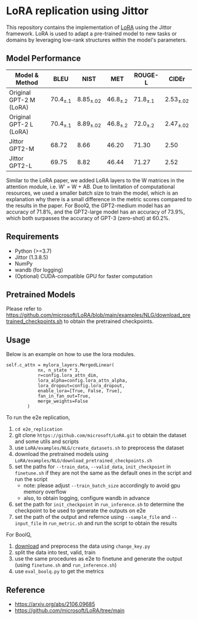 # LoRA replication using Jittor
This repository contains the implementation of [LoRA](https://arxiv.org/abs/2106.09685) using the Jittor framework. LoRA is used to adapt a pre-trained model to new tasks or domains by leveraging low-rank structures within the model's parameters.

## Model Performance
| Model & Method                 | BLEU            | NIST           | MET            | ROUGE-L         | CIDEr |
|-------------------------|-----------------|----------------|----------------|-----------------|-------|
| Original GPT-2 M (LoRA) | $70.4_{\pm.1}$ | $8.85_{\pm.02}$ | $46.8_{\pm.2}$ | $71.8_{\pm.1}$ | $2.53_{\pm.02}$ |
| Original GPT-2 L (LoRA) | $70.4_{\pm.1}$ | $8.89_{\pm.02}$ | $46.8_{\pm.2}$ | $72.0_{\pm.2}$ | $2.47_{\pm.02}$ |
| Jittor GPT2-M  | 68.72 | 8.66   | 46.20 | 71.30 | 2.50   |
| Jittor GPT2-L  | 69.75 | 8.82   | 46.44 | 71.27 | 2.52   |

Similar to the LoRA paper, we added LoRA layers to the W matrices in the attention module, i.e. W' = W + AB. Due to limitation of computational resources, we used a smaller batch size to train the model, which is an explanation why there is a small difference in the metric scores compared to the results in the paper.
For BoolQ, the GPT2-medium model has an accuracy of 71.8%, and the GPT2-large model has an accuracy of 73.9%, which both surpasses the accuracy of GPT-3 (zero-shot) at 60.2%.

## Requirements
- Python (>=3.7)
- Jittor (1.3.8.5)
- NumPy
- wandb (for logging)
- (Optional) CUDA-compatible GPU for faster computation


## Pretrained Models
Please refer to https://github.com/microsoft/LoRA/blob/main/examples/NLG/download_pretrained_checkpoints.sh to obtain the pretrained checkpoints.

## Usage
Below is an example on how to use the lora modules.
```
self.c_attn = mylora_layers.MergedLinear(
            nx, n_state * 3, 
            r=config.lora_attn_dim, 
            lora_alpha=config.lora_attn_alpha, 
            lora_dropout=config.lora_dropout, 
            enable_lora=[True, False, True], 
            fan_in_fan_out=True,
            merge_weights=False
        )
```
To run the e2e replication, 
1. `cd e2e_replication`
1. git clone `https://github.com/microsoft/LoRA.git` to obtain the dataset and some utils and scripts
2. use `LoRA/examples/NLG/create_datasets.sh` to preprocess the dataset
3. download the pretrained models using `LoRA/examples/NLG/download_pretrained_checkpoints.sh`
4. set the paths for `--train_data`, `--valid_data`, `init_checkpoint` in `finetune.sh` if they are not the same as the default ones in the script and run the script
    - note: please adjust `--train_batch_size` accordingly to avoid gpu memory overflow
    - also, to obtain logging, configure wandb in advance
5. set the path for `init_checkpoint` in `run_inference.sh` to determine the checkpoint to be used to generate the outputs on e2e
6. set the path of the output and refernce using `--sample_file` and `--input_file` in `run_metric.sh` and run the script to obtain the results

For BoolQ,
1. [download](https://github.com/google-research-datasets/boolean-questions) and preprocess the data using `change_key.py`
2. split the data into test, valid, train
3. use the same procedures as e2e to finetune and generate the output (using `finetune.sh` and `run_inference.sh`)
4. use `eval_boolq.py` to get the metrics

## Reference
- https://arxiv.org/abs/2106.09685
- https://github.com/microsoft/LoRA/tree/main
